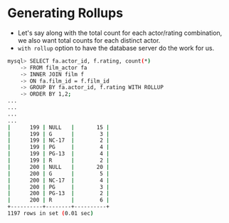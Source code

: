 # Generating Rollups

- Let's say along with the total count for each actor/rating combination, we also want total counts for each distinct actor.
- `with rollup` option to have the database server do the work for us.

```bash
mysql> SELECT fa.actor_id, f.rating, count(*)
    -> FROM film_actor fa
    -> INNER JOIN film f
    -> ON fa.film_id = f.film_id
    -> GROUP BY fa.actor_id, f.rating WITH ROLLUP
    -> ORDER BY 1,2;
...
...
...
...
|      199 | NULL   |       15 |
|      199 | G      |        3 |
|      199 | NC-17  |        2 |
|      199 | PG     |        4 |
|      199 | PG-13  |        4 |
|      199 | R      |        2 |
|      200 | NULL   |       20 |
|      200 | G      |        5 |
|      200 | NC-17  |        4 |
|      200 | PG     |        3 |
|      200 | PG-13  |        2 |
|      200 | R      |        6 |
+----------+--------+----------+
1197 rows in set (0.01 sec)
```

